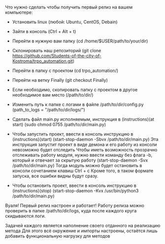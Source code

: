 Что нужно сделать чтобы получить первый релиз на вашем компьютере:

- Установить linux (любой: Ubuntu, CentOS, Debain)

- Зайти в консоль (Ctrl + Alt + t)

- Перейти в нужную вам папку (cd /home/$USER/path/to/your/dir)

- Склонировать наш репозиторий (git clone https://github.com/Students-of-the-city-of-Kostroma/trpo_automation.git)

- Перейти в папку с проектом (cd trpo_automation/)

- Перейти на ветку Finally (git checkout Finally)

- Если необходимо, скопировать папку с проектом в другое необходимое вам место (/path/to/dir/)

- Изменить путь к папке с логами в файле /path/to/dir/config.py (path_to_logs = "/path/to/dir/logs/")

- Сделать файл main.py исполняемым, инструкция в (instructions)(at start) (sudo chmod 0755 /path/to/dir/main.py)

- Чтобы запустить проект, ввести в консоль инструкцию в (instructions)(start) (start-stop-daemon -Sbvx /path/to/dir/main.py)
Эта инструкция запустит проект в виде демона и его работу из консоли невозможно будет отследить
Чтобы иметь возможность прозрачно отслеживать работу модуля, нужно ввести команду без флага -b, который и отвечает за скрытую работу (start-stop-daemon -Svx /path/to/dir/main.py)
Тогда модуль можно будет остановить в консоли сочетанием клавиш Ctrl + c
Кроме того, в таком формате запуска, все ошибки видны будут сразу.


- Чтобы остановить проект, ввести в консоль инструкцию в (instructions)(stop) (start-stop-daemon -Kvx /usr/bin/python3 /path/to/dir/main.py)

Вуаля!
Первый релиз настроен и работает!
Работу релиза можно проверить в папке /path/to/dir/logs, куда после каждого круга скидываются логи.

Задачей каждого является наполнение своего отданного на реализацию метода
Для этого всё окружение и импорты настроены, остаётся лишь добавить функциональную нагрузку для методов 
